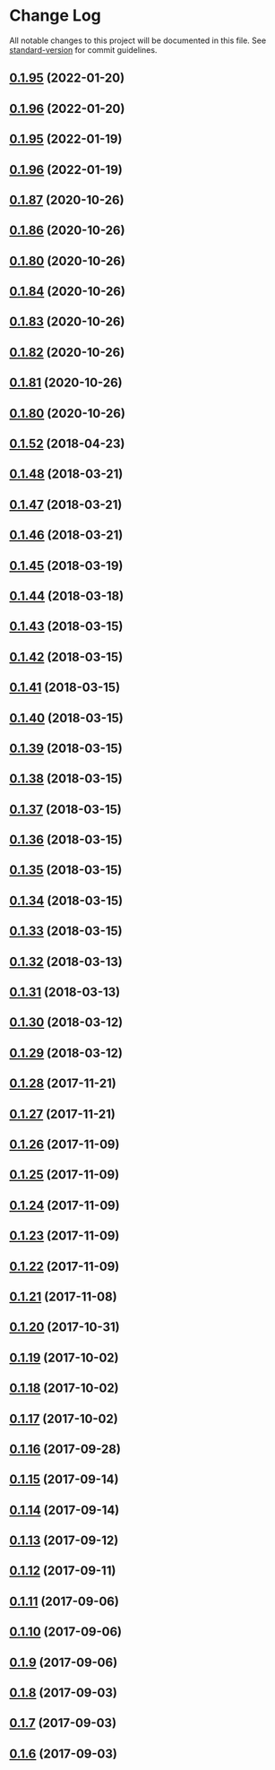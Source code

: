 # Change Log

All notable changes to this project will be documented in this file. See [standard-version](https://github.com/conventional-changelog/standard-version) for commit guidelines.

<a name="0.1.95"></a>
## [0.1.95](https://github.com/sapienstech/angular-forms-extension/compare/v0.1.94...v0.1.95) (2022-01-20)



<a name="0.1.96"></a>
## [0.1.96](https://github.com/sapienstech/angular-forms-extension/compare/v0.1.95...v0.1.96) (2022-01-20)



<a name="0.1.95"></a>
## [0.1.95](https://github.com/sapienstech/angular-forms-extension/compare/v0.1.96...v0.1.95) (2022-01-19)



<a name="0.1.96"></a>
## [0.1.96](https://github.com/sapienstech/angular-forms-extension/compare/v0.1.94...v0.1.96) (2022-01-19)



<a name="0.1.87"></a>
## [0.1.87](https://github.com/sapienstech/angular-forms-extension/compare/v0.1.86...v0.1.87) (2020-10-26)



<a name="0.1.86"></a>
## [0.1.86](https://github.com/sapienstech/angular-forms-extension/compare/v0.1.84...v0.1.86) (2020-10-26)



<a name="0.1.80"></a>
## [0.1.80](https://github.com/sapienstech/angular-forms-extension/compare/v0.1.84...v0.1.80) (2020-10-26)



<a name="0.1.84"></a>
## [0.1.84](https://github.com/sapienstech/angular-forms-extension/compare/v0.1.83...v0.1.84) (2020-10-26)



<a name="0.1.83"></a>
## [0.1.83](https://github.com/sapienstech/angular-forms-extension/compare/v0.1.82...v0.1.83) (2020-10-26)



<a name="0.1.82"></a>
## [0.1.82](https://github.com/sapienstech/angular-forms-extension/compare/v0.1.81...v0.1.82) (2020-10-26)



<a name="0.1.81"></a>
## [0.1.81](https://github.com/sapienstech/angular-forms-extension/compare/v0.1.80...v0.1.81) (2020-10-26)



<a name="0.1.80"></a>
## [0.1.80](https://github.com/sapienstech/angular-forms-extension/compare/v0.1.79...v0.1.80) (2020-10-26)



<a name="0.1.52"></a>
## [0.1.52](https://github.com/sapienstech/angular-forms-extension/compare/v0.1.48...v0.1.52) (2018-04-23)



<a name="0.1.48"></a>
## [0.1.48](https://github.com/sapienstech/angular-forms-extension/compare/v0.1.47...v0.1.48) (2018-03-21)



<a name="0.1.47"></a>
## [0.1.47](https://github.com/sapienstech/angular-forms-extension/compare/v0.1.46...v0.1.47) (2018-03-21)



<a name="0.1.46"></a>
## [0.1.46](https://github.com/sapienstech/angular-forms-extension/compare/v0.1.45...v0.1.46) (2018-03-21)



<a name="0.1.45"></a>
## [0.1.45](https://github.com/sapienstech/angular-forms-extension/compare/v0.1.44...v0.1.45) (2018-03-19)



<a name="0.1.44"></a>
## [0.1.44](https://github.com/sapienstech/angular-forms-extension/compare/v0.1.43...v0.1.44) (2018-03-18)



<a name="0.1.43"></a>
## [0.1.43](https://github.com/sapienstech/angular-forms-extension/compare/v0.1.42...v0.1.43) (2018-03-15)



<a name="0.1.42"></a>
## [0.1.42](https://github.com/sapienstech/angular-forms-extension/compare/v0.1.41...v0.1.42) (2018-03-15)



<a name="0.1.41"></a>
## [0.1.41](https://github.com/sapienstech/angular-forms-extension/compare/v0.1.40...v0.1.41) (2018-03-15)



<a name="0.1.40"></a>
## [0.1.40](https://github.com/sapienstech/angular-forms-extension/compare/v0.1.39...v0.1.40) (2018-03-15)



<a name="0.1.39"></a>
## [0.1.39](https://github.com/sapienstech/angular-forms-extension/compare/v0.1.38...v0.1.39) (2018-03-15)



<a name="0.1.38"></a>
## [0.1.38](https://github.com/sapienstech/angular-forms-extension/compare/v0.1.37...v0.1.38) (2018-03-15)



<a name="0.1.37"></a>
## [0.1.37](https://github.com/sapienstech/angular-forms-extension/compare/v0.1.36...v0.1.37) (2018-03-15)



<a name="0.1.36"></a>
## [0.1.36](https://github.com/sapienstech/angular-forms-extension/compare/v0.1.35...v0.1.36) (2018-03-15)



<a name="0.1.35"></a>
## [0.1.35](https://github.com/sapienstech/angular-forms-extension/compare/v0.1.34...v0.1.35) (2018-03-15)



<a name="0.1.34"></a>
## [0.1.34](https://github.com/sapienstech/angular-forms-extension/compare/v0.1.33...v0.1.34) (2018-03-15)



<a name="0.1.33"></a>
## [0.1.33](https://github.com/sapienstech/angular-forms-extension/compare/v0.1.32...v0.1.33) (2018-03-15)



<a name="0.1.32"></a>
## [0.1.32](https://github.com/sapienstech/angular-forms-extension/compare/v0.1.31...v0.1.32) (2018-03-13)



<a name="0.1.31"></a>
## [0.1.31](https://github.com/sapienstech/angular-forms-extension/compare/v0.1.30...v0.1.31) (2018-03-13)



<a name="0.1.30"></a>
## [0.1.30](https://github.com/sapienstech/angular-forms-extension/compare/v0.1.29...v0.1.30) (2018-03-12)



<a name="0.1.29"></a>
## [0.1.29](https://github.com/sapienstech/angular-forms-extension/compare/v0.1.28...v0.1.29) (2018-03-12)



<a name="0.1.28"></a>
## [0.1.28](https://github.com/sapienstech/angular-forms-extension/compare/v0.1.27...v0.1.28) (2017-11-21)



<a name="0.1.27"></a>
## [0.1.27](https://github.com/sapienstech/angular-forms-extension/compare/v0.1.26...v0.1.27) (2017-11-21)



<a name="0.1.26"></a>
## [0.1.26](https://github.com/sapienstech/angular-forms-extension/compare/v0.1.25...v0.1.26) (2017-11-09)



<a name="0.1.25"></a>
## [0.1.25](https://github.com/sapienstech/angular-forms-extension/compare/v0.1.24...v0.1.25) (2017-11-09)



<a name="0.1.24"></a>
## [0.1.24](https://github.com/sapienstech/angular-forms-extension/compare/v0.1.23...v0.1.24) (2017-11-09)



<a name="0.1.23"></a>
## [0.1.23](https://github.com/sapienstech/angular-forms-extension/compare/v0.1.22...v0.1.23) (2017-11-09)



<a name="0.1.22"></a>
## [0.1.22](https://github.com/sapienstech/angular-forms-extension/compare/v0.1.21...v0.1.22) (2017-11-09)



<a name="0.1.21"></a>
## [0.1.21](https://github.com/sapienstech/angular-forms-extension/compare/v0.1.20...v0.1.21) (2017-11-08)



<a name="0.1.20"></a>
## [0.1.20](https://github.com/sapienstech/angular-forms-extension/compare/v0.1.19...v0.1.20) (2017-10-31)



<a name="0.1.19"></a>
## [0.1.19](https://github.com/sapienstech/angular-forms-extension/compare/v0.1.18...v0.1.19) (2017-10-02)



<a name="0.1.18"></a>
## [0.1.18](https://github.com/sapienstech/angular-forms-extension/compare/v0.1.17...v0.1.18) (2017-10-02)



<a name="0.1.17"></a>
## [0.1.17](https://github.com/sapienstech/angular-forms-extension/compare/v0.1.16...v0.1.17) (2017-10-02)



<a name="0.1.16"></a>
## [0.1.16](https://github.com/sapienstech/angular-forms-extension/compare/v0.1.15...v0.1.16) (2017-09-28)



<a name="0.1.15"></a>
## [0.1.15](https://github.com/sapienstech/angular-forms-extension/compare/v0.1.14...v0.1.15) (2017-09-14)



<a name="0.1.14"></a>
## [0.1.14](https://github.com/sapienstech/angular-forms-extension/compare/v0.1.13...v0.1.14) (2017-09-14)



<a name="0.1.13"></a>
## [0.1.13](https://github.com/sapienstech/angular-forms-extension/compare/v0.1.12...v0.1.13) (2017-09-12)



<a name="0.1.12"></a>
## [0.1.12](https://github.com/sapienstech/angular-forms-extension/compare/v0.1.11...v0.1.12) (2017-09-11)



<a name="0.1.11"></a>
## [0.1.11](https://github.com/sapienstech/angular-forms-extension/compare/v0.1.10...v0.1.11) (2017-09-06)



<a name="0.1.10"></a>
## [0.1.10](https://github.com/sapienstech/angular-forms-extension/compare/v0.1.9...v0.1.10) (2017-09-06)



<a name="0.1.9"></a>
## [0.1.9](https://github.com/sapienstech/angular-forms-extension/compare/v0.1.8...v0.1.9) (2017-09-06)



<a name="0.1.8"></a>
## [0.1.8](https://github.com/sapienstech/angular-forms-extension/compare/v0.1.7...v0.1.8) (2017-09-03)



<a name="0.1.7"></a>
## [0.1.7](https://github.com/sapienstech/angular-forms-extension/compare/v0.1.6...v0.1.7) (2017-09-03)



<a name="0.1.6"></a>
## [0.1.6](https://github.com/sapienstech/angular-forms-extension/compare/v0.1.5...v0.1.6) (2017-09-03)
